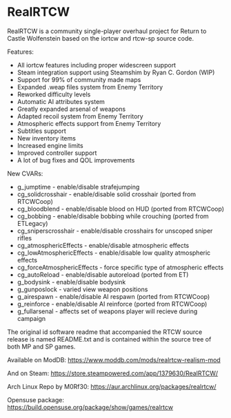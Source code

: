 # RealRTCW

RealRTCW is a community single-player overhaul project for Return to Castle Wolfenstein based on the iortcw and rtcw-sp source code.

Features:
* All iortcw features including proper widescreen support
* Steam integration support using Steamshim by Ryan C. Gordon (WIP)
* Support for 99% of community made maps
* Expanded .weap files system from Enemy Territory
* Reworked difficulty levels
* Automatic AI attributes system
* Greatly expanded arsenal of weapons
* Adapted recoil system from Enemy Territory
* Atmospheric effects support from Enemy Territory
* Subtitles support
* New inventory items
* Increased engine limits
* Improved controller support
* A lot of bug fixes and QOL improvements

New CVARs:
* g_jumptime - enable/disable strafejumping
* cg_solidcrosshair - enable/disable solid crosshair (ported from RTCWCoop)
* cg_bloodblend - enable/disable blood on HUD (ported from RTCWCoop)
* cg_bobbing - enable/disable bobbing while crouching (ported from ETLegacy)
* cg_sniperscrosshair - enable/disable crosshairs for unscoped sniper rifles
* cg_atmosphericEffects - enable/disable atmospheric effects
* cg_lowAtmosphericEffects - enable/disable low quality atmospheric effects
* cg_forceAtmosphericEffects - force specific type of atmospheric effects
* cg_autoReload - enable/disable autoreload (ported from ET)
* g_bodysink - enable/disable bodysink
* g_gunposlock - varied view weapon positions
* g_airespawn - enable/disable AI respawn (ported from RTCWCoop)
* g_reinforce - enable/disable AI reinforce (ported from RTCWCoop)
* g_fullarsenal - affects set of weapons player will recieve during campaign

The original id software readme that accompanied the RTCW source release is named README.txt and is contained within the source tree of both MP and SP games.

Available on ModDB:
https://www.moddb.com/mods/realrtcw-realism-mod

And on Steam:
https://store.steampowered.com/app/1379630/RealRTCW/

Arch Linux Repo by M0Rf30:
https://aur.archlinux.org/packages/realrtcw/

Opensuse package:
https://build.opensuse.org/package/show/games/realrtcw
